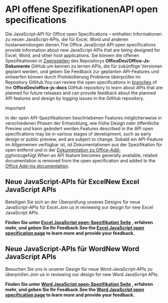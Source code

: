 # <a name="api-open-specifications"></a><span data-ttu-id="4d0f2-101">API offene Spezifikationen</span><span class="sxs-lookup"><span data-stu-id="4d0f2-101">API open specifications</span></span>

<span data-ttu-id="4d0f2-102">Die JavaScript-API für Office open Specifications – enthalten Informationen zu neuen JavaScript-APIs, die für Excel, Word und anderen hostanwendungen dienen.</span><span class="sxs-lookup"><span data-stu-id="4d0f2-102">The Office JavaScript API open specifications provide information about new JavaScript APIs that are being designed for Excel, Word, and other host applications.</span></span> <span data-ttu-id="4d0f2-103">Sie können die offenen Spezifikationen in [Zweigstellen](https://github.com/OfficeDev/office-js-docs/branches/all) des Repositorys **OfficeDev/Office-Js-Dokumente** GitHub um kennen zu lernen APIs, die für zukünftige Versionen geplant werden, und geben Sie Feedback zur geplanten API-Features und entwerfen können durch Protokollierung Probleme überprüfen im Repository GitHub.</span><span class="sxs-lookup"><span data-stu-id="4d0f2-103">You can review the open specifications in [branches](https://github.com/OfficeDev/office-js-docs/branches/all) of the **OfficeDev/office-js-docs** GitHub repository to learn about APIs that are planned for future releases and can provide feedback about the planned API features and design by logging issues in the GitHub repository.</span></span>

> [!IMPORTANT]
> <span data-ttu-id="4d0f2-104">In der open API-Spezifikationen beschriebenen Features möglicherweise in verschiedenen Phasen der Entwicklung, wie frühe Design oder öffentliche Preview und kann geändert werden.</span><span class="sxs-lookup"><span data-stu-id="4d0f2-104">Features described in the API open specifications may be in various stages of development, such as early design or public preview, and are subject to change.</span></span> <span data-ttu-id="4d0f2-105">Sobald ein API-Feature im Allgemeinen verfügbar ist, ist Dokumentationen aus der Spezifikation für open entfernt und in der [Dokumentation zu Office-Add-ins](https://docs.microsoft.com/office/dev/add-ins/)hinzugefügt.</span><span class="sxs-lookup"><span data-stu-id="4d0f2-105">When an API feature becomes generally available, related documentation is removed from the open specification and added to the [Office Add-ins documentation](https://docs.microsoft.com/office/dev/add-ins/).</span></span> 

## <a name="new-excel-javascript-apis"></a><span data-ttu-id="4d0f2-106">Neue JavaScript-APIs für Excel</span><span class="sxs-lookup"><span data-stu-id="4d0f2-106">New Excel JavaScript APIs</span></span>

<span data-ttu-id="4d0f2-107">Beteiligen Sie sich an der Überprüfung unseres Designs für neue JavaScript-APIs für Excel.</span><span class="sxs-lookup"><span data-stu-id="4d0f2-107">Join us in reviewing our design for new Excel JavaScript APIs.</span></span> 

<span data-ttu-id="4d0f2-108">**Finden Sie unter [Excel JavaScript open-Spezifikation Seite](https://github.com/OfficeDev/office-js-docs/tree/ExcelJs_OpenSpec) , erfahren mehr, und geben Sie Ihr Feedback.**</span><span class="sxs-lookup"><span data-stu-id="4d0f2-108">**See the [Excel JavaScript open specification page](https://github.com/OfficeDev/office-js-docs/tree/ExcelJs_OpenSpec) to learn more and provide your feedback.**</span></span>

## <a name="new-word-javascript-apis"></a><span data-ttu-id="4d0f2-109">Neue JavaScript-APIs für Word</span><span class="sxs-lookup"><span data-stu-id="4d0f2-109">New Word JavaScript APIs</span></span>

<span data-ttu-id="4d0f2-110">Besuchen Sie uns in unserer Design für neue Word-JavaScript-APIs zu überprüfen.</span><span class="sxs-lookup"><span data-stu-id="4d0f2-110">Join us in reviewing our design for new Word JavaScript APIs.</span></span> 

<span data-ttu-id="4d0f2-111">**Finden Sie unter [Word JavaScript open-Spezifikation Seite](https://github.com/OfficeDev/office-js-docs/tree/WordJs_OpenSpec) , erfahren mehr, und geben Sie Ihr Feedback.**</span><span class="sxs-lookup"><span data-stu-id="4d0f2-111">**See the [Word JavaScript open specification page](https://github.com/OfficeDev/office-js-docs/tree/WordJs_OpenSpec) to learn more and provide your feedback.**</span></span>